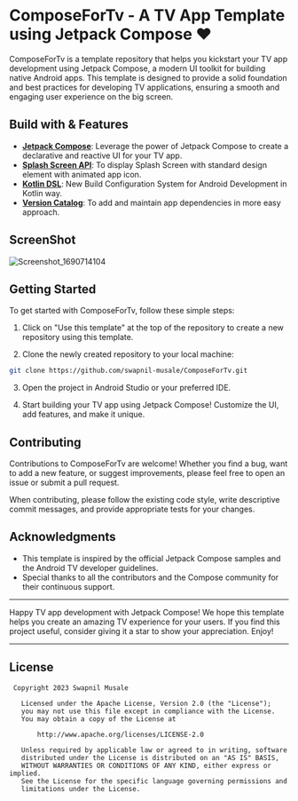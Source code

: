 # ComposeForTv - A TV App Template using Jetpack Compose ❤️


ComposeForTv is a template repository that helps you kickstart your TV app development using Jetpack Compose, a modern UI toolkit for building native Android apps. This template is designed to provide a solid foundation and best practices for developing TV applications, ensuring a smooth and engaging user experience on the big screen.

## Build with & Features

- **[Jetpack Compose]()**: Leverage the power of Jetpack Compose to create a declarative and reactive UI for your TV app.
- **[Splash Screen API](https://developer.android.com/develop/ui/views/launch/splash-screen)**: To display Splash Screen with standard design element with animated app icon.
- **[Kotlin DSL](https://developer.android.com/build/migrate-to-kotlin-dsl)**: New Build Configuration System for Android Development in Kotlin way.
- **[Version Catalog](https://developer.android.com/build/migrate-to-catalogs)**: To add and maintain app dependencies in more easy approach.

## ScreenShot 
![Screenshot_1690714104](https://github.com/swap-musale/ComposeForTv/assets/125433713/ab1e4226-bf9b-4820-b243-75ad6d62017a)


## Getting Started

To get started with ComposeForTv, follow these simple steps:

1. Click on "Use this template" at the top of the repository to create a new repository using this template.

2. Clone the newly created repository to your local machine:

```bash
git clone https://github.com/swapnil-musale/ComposeForTv.git
```

3. Open the project in Android Studio or your preferred IDE.

4. Start building your TV app using Jetpack Compose! Customize the UI, add features, and make it unique.

## Contributing

Contributions to ComposeForTv are welcome! Whether you find a bug, want to add a new feature, or suggest improvements, please feel free to open an issue or submit a pull request.

When contributing, please follow the existing code style, write descriptive commit messages, and provide appropriate tests for your changes.


## Acknowledgments

- This template is inspired by the official Jetpack Compose samples and the Android TV developer guidelines.
- Special thanks to all the contributors and the Compose community for their continuous support.

---

Happy TV app development with Jetpack Compose! We hope this template helps you create an amazing TV experience for your users. If you find this project useful, consider giving it a star to show your appreciation. Enjoy!

---

## License
```
 Copyright 2023 Swapnil Musale

   Licensed under the Apache License, Version 2.0 (the "License");
   you may not use this file except in compliance with the License.
   You may obtain a copy of the License at

       http://www.apache.org/licenses/LICENSE-2.0

   Unless required by applicable law or agreed to in writing, software
   distributed under the License is distributed on an "AS IS" BASIS,
   WITHOUT WARRANTIES OR CONDITIONS OF ANY KIND, either express or implied.
   See the License for the specific language governing permissions and
   limitations under the License.
   ```
